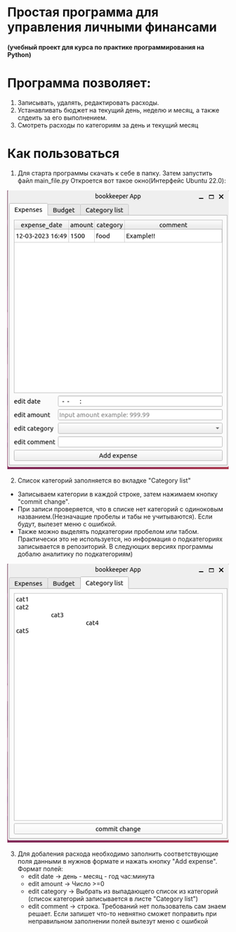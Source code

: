 # Простая программа для управления личными финансами
#### (учебный проект для курса по практике программирования на Python)

# Программа позволяет:
  1. Записывать, удалять, редактировать расходы.
  2. Устанавливать бюджет на текущий день, неделю и месяц, а также слдеить за его выполнением.
  3. Смотреть расходы по категориям за день и текущий месяц

# Как пользоваться

1. Для старта программы скачать к себе в папку. Затем запустить файл main_file.py
Откроется вот такое окно(Интерфейс Ubuntu 22.0):

![Image-alt](app1.png)


2. Список категорий заполняется во вкладке "Category list"
  * Записываем категории в каждой строке, затем нажимаем кнопку "commit change".
  * При записи проверяется, что в списке нет категорий с одиноковым названием.(Незначащие пробелы и табы не учитываются). Если будут, вылезет меню с ошибкой.
  * Также можно выделять подкатегории пробелом или табом. Практически это не используется, но информация о подкатегориях записывается в репозиторий. В следующих версиях программы добалю аналитику по подкатегориям)

![Image-alt](app2.png)

3. Для добаления расхода необходимо заполнить соответствующие поля данными в нужнов формате и нажать кнопку "Add expense".
  Формат полей:
    * edit date -> день - месяц - год час:минута
    * edit amount -> Число >=0
    * edit category -> Выбрать из выпадающего список из категорий (список категорий записывается в листе "Category list")
    * edit comment -> строка. Требований нет пользователь сам знаем решает. Если запишет что-то невнятно сможет поправить
  при неправильном заполнении полей вылезут меню с ошибкой
  
  

